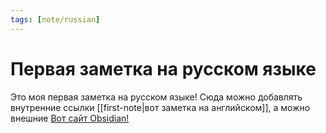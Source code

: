 ```yaml
---
tags: [note/russian]
---
```

# Первая заметка на русском языке
Это моя первая заметка на русском языке!
Сюда можно добавлять внутренние ссылки [[first-note|вот заметка на английском]], а можно внешние [Вот сайт Obsidian!](https://obsidian.md/)